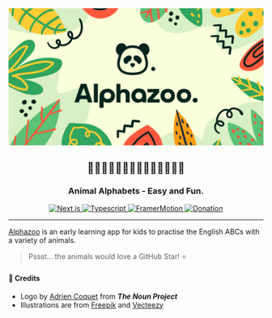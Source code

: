 <div align="center">
    <a href="https://alphazoo.vercel.app">
        <img width="600" src="./public/brand/gh-cover.svg" alt="Alphazoo banner" title="Alphazoo ABC app" />
    </a>

## 🦓🐼🐵🐻🐯🦊🐙🦉🐸🐲🐱🦁🐋🦄

### Animal Alphabets - Easy and Fun.

</div>
<!-- Add badges here -->
<div align="center">
  <a href="https://nextjs.org" title="Visit Next.js" target="_blank">
    <img alt="Next.js" src="https://img.shields.io/badge/-NEXTJS-black?style=for-the-badge&logo=Next.js" />
  </a>
  <a href="https://typescriptlang.org" title="More Typescript" target="_blank">
    <img alt="Typescript" src="https://img.shields.io/badge/TypeScript-007ACC?style=for-the-badge&logo=typescript&logoColor=white" />
  </a>
    <a href="https://framer.com/motion/" title="Framer Motion Docs" target="_blank">
    <img alt="FramerMotion" src="https://img.shields.io/badge/Framer_Motion-1A1A1A?style=for-the-badge&logo=framer&logoColor=AA22EE" />
  </a>
    <a href="https://www.buymeacoffee.com/elitenoire" title="Support Me" target="_blank">
    <img alt="Donation" src="https://img.shields.io/badge/Buy_Me_A_Coffee-FFCB47?style=for-the-badge&logo=buy-me-a-coffee&logoColor=black" />
  </a>
</div>

---

[Alphazoo](https://alphazoo.vercel.app) is an early learning app for kids to
practise the English ABCs with a variety of animals.

> Pssst... the animals would love a GitHub Star! ⭐

#### 💯 Credits

- Logo by [Adrien Coquet](https://thenounproject.com/coquet_adrien/) from _**The Noun Project**_
- Illustrations are from [Freepik](https://www.freepik.com/) and [Vecteezy](https://www.vecteezy.com/)
